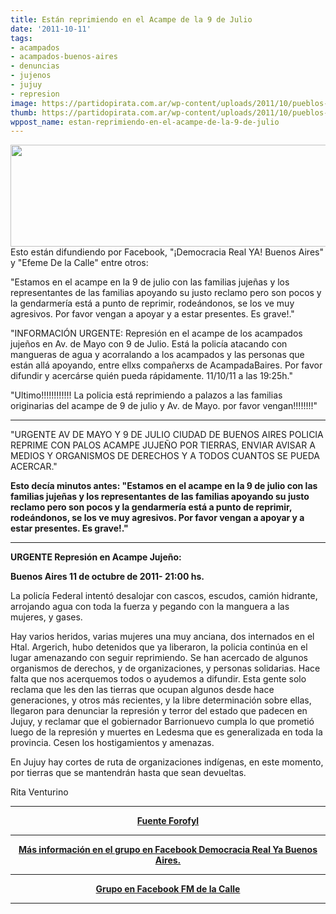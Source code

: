 ```yaml
---
title: Están reprimiendo en el Acampe de la 9 de Julio
date: '2011-10-11'
tags:
- acampados
- acampados-buenos-aires
- denuncias
- jujenos
- jujuy
- represion
image: https://partidopirata.com.ar/wp-content/uploads/2011/10/pueblos-originarios.jpg
thumb: https://partidopirata.com.ar/wp-content/uploads/2011/10/pueblos-originarios-150x150.jpg
wppost_name: estan-reprimiendo-en-el-acampe-de-la-9-de-julio
---
```


<img class="aligncenter" title="15 de Octubre" src="https://partidopirata.com.ar/wp-content/uploads/2011/10/banner2-640x163.png" alt="" width="640" height="163" />Esto están difundiendo por Facebook, "¡Democracia Real YA! Buenos Aires" y "Efeme De la Calle" entre otros:

"Estamos en el acampe en la 9 de julio con las familias jujeñas y los representantes de las familias apoyando su justo reclamo pero son pocos y la gendarmería está a punto de reprimir, rodeándonos, se los ve muy agresivos. Por favor vengan a apoyar y a estar presentes. Es grave!."

"INFORMACIÓN URGENTE: Represión en el acampe de los acampados jujeños en Av. de Mayo con 9 de Julio. Está la policía atacando con mangueras de agua y acorralando a los acampados y las personas que están allá apoyando, entre ellxs compañerxs de AcampadaBaires. Por favor difundir y acercárse quién pueda rápidamente. 11/10/11 a las 19:25h."

"Ultimo!!!!!!!!!!!! La policia está reprimiendo a palazos a las familias originarias del acampe de 9 de julio y Av. de Mayo. por favor vengan!!!!!!!!"

<hr />

"URGENTE AV DE MAYO Y 9 DE JULIO CIUDAD DE BUENOS AIRES POLICIA REPRIME CON PALOS ACAMPE JUJEÑO POR TIERRAS, ENVIAR AVISAR A MEDIOS Y ORGANISMOS DE DERECHOS Y A TODOS CUANTOS SE PUEDA ACERCAR."

<strong>Esto decía minutos antes: "Estamos en el acampe en la 9 de julio con las familias jujeñas y los representantes de las familias apoyando su justo reclamo pero son pocos y la gendarmería está a punto de reprimir, rodeándonos, se los ve muy agresivos. Por favor vengan a apoyar y a estar presentes. Es grave!."</strong>

<hr />

<strong>URGENTE Represión en Acampe Jujeño:</strong>

<strong>Buenos Aires 11 de octubre de 2011- 21:00 hs.</strong>

La policía Federal intentó desalojar con cascos, escudos, camión hidrante, arrojando agua con toda la fuerza y pegando con la manguera a las mujeres, y gases.

Hay varios heridos, varias mujeres una muy anciana, dos internados en el Htal. Argerich, hubo detenidos que ya liberaron, la policia continúa en el lugar amenazando con seguir reprimiendo. Se han acercado de algunos organismos de derechos, y de organizaciones, y personas solidarias. Hace falta que nos acerquemos todos o ayudemos a difundir. Esta gente solo reclama que les den las tierras que ocupan algunos desde hace generaciones, y otros más recientes, y la libre determinación sobre ellas, llegaron para denunciar la represión y terror del estado que padecen en Jujuy, y reclamar que el gobiernador Barrionuevo cumpla lo que prometió luego de la represión y muertes en Ledesma que es generalizada en toda la provincia. Cesen los hostigamientos y amenazas.

En Jujuy hay cortes de ruta de organizaciones indígenas, en este momento, por tierras que se mantendrán hasta que sean devueltas.

Rita Venturino

<hr />
<p style="text-align: center;"><strong><a href="http://forofyl.com.ar/viewtopic.php?p=1533950" target="_blank">Fuente Forofyl</a></strong></p>


<hr />
<p style="text-align: center;"><strong><a href="http://es-es.facebook.com/DemocraciaRealYaBuenosAires?sk=wall" target="_blank">Más información en el grupo en Facebook Democracia Real Ya Buenos Aires.</a></strong></p>


<hr />
<p style="text-align: center;"><strong><a href="http://es-es.facebook.com/Fmdelacalle" target="_blank">Grupo en Facebook FM de la Calle</a></strong></p>


<hr />
